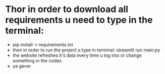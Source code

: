 # Thor in order to download all requirements u need to type in the terminal:
- pip install -r requirements.txt
- then in order to run the project u type in terminal: streamlit run main.py
- the website refreshes it's data every time u log into or change something in the codes
- ya gever
